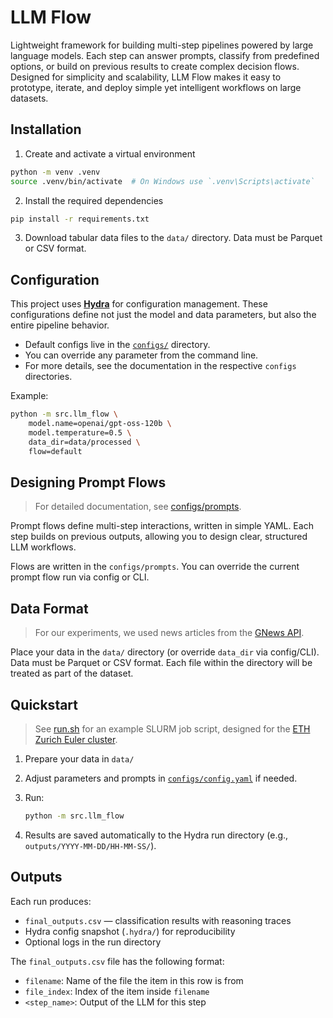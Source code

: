 # LLM Flow

Lightweight framework for building multi-step pipelines powered by large language models. Each step can answer prompts, classify from predefined options, or build on previous results to create complex decision flows. Designed for simplicity and scalability, LLM Flow makes it easy to prototype, iterate, and deploy simple yet intelligent workflows on large datasets.

## Installation

1. Create and activate a virtual environment
```bash
python -m venv .venv
source .venv/bin/activate  # On Windows use `.venv\Scripts\activate`
```

2. Install the required dependencies
```bash
pip install -r requirements.txt
```

3. Download tabular data files to the `data/` directory. Data must be Parquet or CSV format.

## Configuration

This project uses **[Hydra](https://hydra.cc)** for configuration management. These configurations define not just the model and data parameters, but also the entire pipeline behavior.

* Default configs live in the [`configs/`](configs) directory.
* You can override any parameter from the command line.
* For more details, see the documentation in the respective `configs` directories.

Example:

```bash
python -m src.llm_flow \
    model.name=openai/gpt-oss-120b \
    model.temperature=0.5 \
    data_dir=data/processed \
    flow=default
```

## Designing Prompt Flows

> For detailed documentation, see [configs/prompts](configs/prompts/README.md).

Prompt flows define multi-step interactions, written in simple YAML.  Each step builds on previous outputs, allowing you to design clear, structured LLM workflows.

Flows are written in the `configs/prompts`. You can override the current prompt flow run via config or CLI.

## Data Format

> For our experiments, we used news articles from the [GNews API](http://gnews.io).

Place your data in the `data/` directory (or override `data_dir` via config/CLI). Data must be Parquet or CSV format. Each file within the directory will be treated as part of the dataset.

## Quickstart

> See [run.sh](run.sh) for an example SLURM job script, designed for the [ETH Zurich Euler cluster](https://ele.ethz.ch/resources-and-infrastructure/infrastructure/computational-ressources.html).

1. Prepare your data in `data/`
2. Adjust parameters and prompts in [`configs/config.yaml`](configs/config.yaml) if needed.
3. Run:

   ```bash
   python -m src.llm_flow
   ```
4. Results are saved automatically to the Hydra run directory (e.g., `outputs/YYYY-MM-DD/HH-MM-SS/`).


## Outputs

Each run produces:

* `final_outputs.csv` — classification results with reasoning traces
* Hydra config snapshot (`.hydra/`) for reproducibility
* Optional logs in the run directory

The `final_outputs.csv` file has the following format:
- `filename`: Name of the file the item in this row is from
- `file_index`: Index of the item inside `filename`
- `<step_name>`: Output of the LLM for this step
